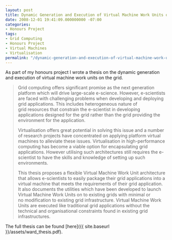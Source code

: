 ```yaml
---
layout: post
title: Dynamic Generation and Execution of Virtual Machine Work Units on the Grid
date: 2008-12-01 19:41:09.000000000 -07:00
categories:
- Honours Project
tags:
- Grid Computing
- Honours Project
- Virtual Machines
- Virtualisation
permalink: "/dynamic-generation-and-execution-of-virtual-machine-work-units-on-the-grid/"
---
```

As part of my honours project I wrote a thesis on the dynamic generation and execution of virtual machine work units on the grid.  

> Grid computing offers significant promise as the next generation platform which will drive large-scale e-science. However, e-scientists are faced with challenging problems when developing and deploying grid applications. This includes heterogeneous nature of grid resources that constrain the e-scientist in developing applications designed for the grid rather than the grid providing the environment for the application.  
>  
> Virtualisation offers great potential in solving this issue and a number of research projects have concentrated on applying platform virtual machines to alleviate these issues. Virtualisation in high-performance computing has become a viable option for encapsulating grid applications. However utilising such architectures still requires the e-scientist to have the skills and knowledge of setting up such environments.  
>
>  This thesis proposes a flexible Virtual Machine Work Unit architecture that allows e-scientists to easily package their grid applications into a virtual machine that meets the requirements of their grid application. It also documents the utilities which have been developed to launch Virtual Machine Work Units on to existing grids with minimal or no modification to existing grid infrastructure. Virtual Machine Work Units are executed like traditional grid applications without the technical and organisational constraints found in existing grid infrastructures.  

The full thesis can be found [here]({{ site.baseurl }}/assets/ward_thesis.pdf).
